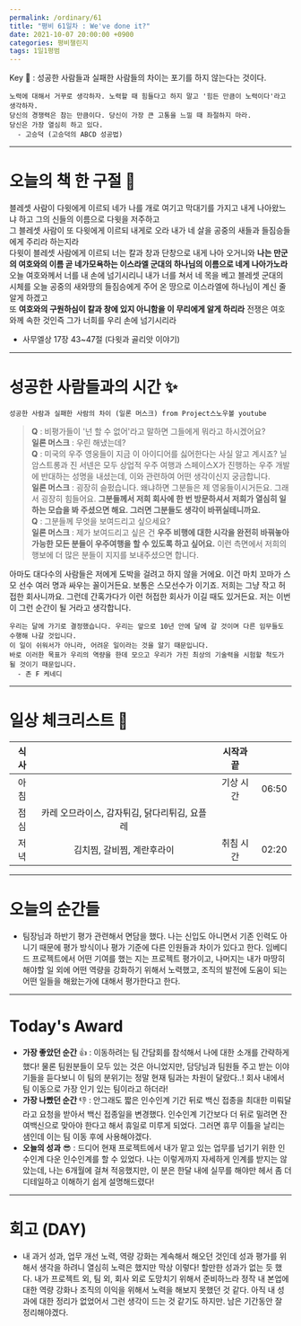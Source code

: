 ```yaml
---
permalink: /ordinary/61
title: "평비 61일차 : We've done it?"
date: 2021-10-07 20:00:00 +0900
categories: 평비챌린지
tags: 1일1평범
---  
```

Key 🔑 : 성공한 사람들과 실패한 사람들의 차이는 포기를 하지 않는다는 것이다.
```
노력에 대해서 거꾸로 생각하자. 노력할 때 힘들다고 하지 말고 '힘든 만큼이 노력이다'라고 생각하자.
당신의 경쟁력은 참는 만큼이다. 당신이 가장 큰 고통을 느낄 때 좌절하지 마라.
당신은 가장 열심히 하고 있다.
  - 고승덕 (고승덕의 ABCD 성공법)
```

---
# 오늘의 책 한 구절 📕
블레셋 사람이 다윗에게 이르되 네가 나를 개로 여기고 막대기를 가지고 내게 나아왔느냐 하고 그의 신들의 이름으로 다윗을 저주하고  
그 블레셋 사람이 또 다윗에게 이르되 내게로 오라 내가 네 살을 공중의 새들과 들짐승들에게 주리라 하는지라  
다윗이 블레셋 사람에게 이르되 너는 칼과 창과 단창으로 내게 나아 오거니와 **나는 만군의 여호와의 이름 곧 네가모욕하는 이스라엘 군대의 하나님의 이름으로 네게 나아가노라**  
오늘 여호와께서 너를 내 손에 넘기시리니 내가 너를 쳐서 네 목을 베고 블레셋 군대의 시체를 오늘 공중의 새와땅의 들짐승에게 주어 온 땅으로 이스라엘에 하나님이 계신 줄 알게 하겠고  
또 **여호와의 구원하심이 칼과 창에 있지 아니함을 이 무리에게 알게 하리라** 전쟁은 여호와께 속한 것인즉 그가 너희를 우리 손에 넘기시리라  
 - 사무엘상 17장 43~47절 (다윗과 골리앗 이야기)

---
# 성공한 사람들과의 시간 ✨
`성공한 사람과 실패한 사람의 차이 (일론 머스크) from Project스노우볼 youtube`  

> **Q** : 비평가들이 '넌 할 수 없어'라고 말하면 그들에게 뭐라고 하시겠어요?  
> **일론 머스크** : 우린 해냈는데?  
> **Q** : 미국의 우주 영웅들이 지금 이 아이디어를 싫어한다는 사실 알고 계시죠? 닐 암스트롱과 진 서넨은 모두 상업적 우주 여행과 스페이스X가 진행하는 우주 개발에 반대하는 성명을 내셨는데, 이와 관련하여 어떤 생각이신지 궁금합니다.  
> **일론 머스크** : 굉장히 슬펐습니다. 왜냐하면 그분들은 제 영웅들이시거든요. 그래서 굉장히 힘들어요. **그분들께서 저희 회사에 한 번 방문하셔서 저희가 열심히 일하는 모습을 봐 주셨으면 해요. 그러면 그분들도 생각이 바뀌실테니까요.**  
> **Q** : 그분들께 무엇을 보여드리고 싶으세요?  
> **일론 머스크** : 제가 보여드리고 싶은 건 **우주 비행에 대한 시각을 완전히 바꿔놓아 가능한 모든 분들이 우주여행을 할 수 있도록 하고 싶어요.** 이런 측면에서 저희의 행보에 더 많은 분들이 지지를 보내주셨으면 합니다.  

아마도 대다수의 사람들은 저에게 도박을 걸려고 하지 않을 거에요. 이건 마치 꼬마가 스모 선수 여러 명과 싸우는 꼴이거든요. 보통은 스모선수가 이기죠. 저희는 그냥 작고 허접한 회사니까요. 그런데 간혹가다가 이런 허접한 회사가 이길 때도 있거든요. 저는 이번이 그런 순간이 될 거라고 생각합니다.  

```
우리는 달에 가기로 결정했습니다. 우리는 앞으로 10년 안에 달에 갈 것이며 다른 임무들도 수행해 나갈 것입니다.
이 일이 쉬워서가 아니라, 어려운 일이라는 것을 알기 때문입니다.
바로 이러한 목표가 우리의 역량을 한데 모으고 우리가 가진 최상의 기술력을 시험할 척도가 될 것이기 때문입니다.
  - 존 F 케네디
```

---
# 일상 체크리스트 📃

| 식사 |  | 시작과 끝 |  |
|:----:|:----:|:----:|:----:|
| 아침 |  | 기상 시간 | 06:50 |
| 점심 | 카레 오므라이스, 감자튀김, 닭다리튀김, 요플레 |  |  |
| 저녁 | 김치찜, 갈비찜, 계란후라이 | 취침 시간 | 02:20 |

---
# 오늘의 순간들
- 팀장님과 하반기 평가 관련해서 면담을 했다. 나는 신입도 아니면서 기존 인력도 아니기 때문에 평가 방식이나 평가 기준에 다른 인원들과 차이가 있다고 한다. 임베디드 프로젝트에서 어떤 기여를 했는 지는 프로젝트 평가이고, 나머지는 내가 마땅히 해야할 일 외에 어떤 역량을 강화하기 위해서 노력했고, 조직의 발전에 도움이 되는 어떤 일들을 해왔는가에 대해서 평가한다고 한다.  

---
# Today's Award
- **가장 좋았던 순간** 👍 : 이동하려는 팀 간담회를 참석해서 나에 대한 소개를 간략하게 했다! 물론 팀원분들이 모두 있는 것은 아니었지만, 담당님과 팀원들 주고 받는 이야기들을 듣다보니 이 팀의 분위기는 정말 현재 팀과는 차원이 달랐다..! 회사 내에서 팀 이동으로 가장 인기 있는 팀이라고 하더라!  
- **가장 나빴던 순간** 👎 : 안그래도 짧은 인수인계 기간 뒤로 백신 접종을 최대한 미뤄달라고 요청을 받아서 백신 접종일을 변경했다. 인수인계 기간보다 더 뒤로 밀려면 잔여백신으로 맞아야 한다고 해서 휴일로 미루게 되었다. 그러면 휴무 이틀을 날리는 샘인데 이는 팀 이동 후에 사용해야겠다.  
- **오늘의 성과** 😎 : 드디어 현재 프로젝트에서 내가 맡고 있는 업무를 넘기기 위한 인수인계 다운 인수인계를 할 수 있었다. 나는 이렇게까지 자세하게 인계를 받지는 않았는데, 나는 6개월에 걸쳐 적응했지만, 이 분은 한달 내에 실무를 해야만 헤서 좀 더 디테일하고 이해하기 쉽게 설명해드렸다!  

---
# 회고 (DAY)
- 내 과거 성과, 업무 개선 노력, 역량 강화는 계속해서 해오던 것인데 성과 평가를 위해서 생각을 하려니 열심히 노력은 했지만 막상 이렇다! 할만한 성과가 없는 듯 했다. 내가 프로젝트 외, 팀 외, 회사 외로 도망치기 위해서 준비하느라 정작 내 본업에 대한 역량 강화나 조직의 이익을 위해서 노력을 해보지 못했던 것 같다. 아직 내 성과에 대한 정리가 없었어서 그런 생각이 드는 것 같기도 하지만. 남은 기간동안 잘 정리해야겠다.
